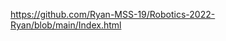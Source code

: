
<a href="https://github.com/Ryan-MSS-19/Robotics-2022-Ryan/blob/main/Index.html"> https://github.com/Ryan-MSS-19/Robotics-2022-Ryan/blob/main/Index.html</a>
